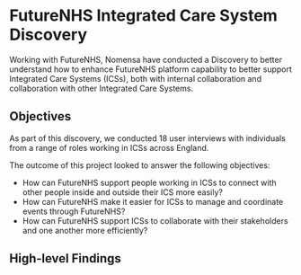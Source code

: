 # FutureNHS Integrated Care System Discovery 

Working with FutureNHS, Nomensa have conducted a Discovery to better understand how to enhance FutureNHS platform capability to better support Integrated Care Systems (ICSs), both with internal collaboration and collaboration with other Integrated Care Systems.

## Objectives 

As part of this discovery, we conducted 18 user interviews with individuals from a range of roles working in ICSs across England.

The outcome of this project looked to answer the following objectives:

- How can FutureNHS support people working in ICSs to connect with other people inside and outside their ICS more easily?
- How can FutureNHS make it easier for ICSs to manage and coordinate events through FutureNHS?
- How can FutureNHS support ICSs to collaborate with their stakeholders and one another more efficiently?

## High-level Findings 
